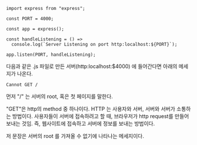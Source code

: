 ```
import express from "express";

const PORT = 4000;

const app = express();

const handleListening = () =>
  console.log(`Server Listening on port http:localhost:${PORT}`);

app.listen(PORT, handleListening);
```

다음과 같은 .js 파일로 만든 서버(http:localhost:$4000) 에 들어간다면 아래의 메세지가 나온다.

```
Cannot GET /
```

먼저 "/" 는 서버의 root, 혹은 첫 페이지를 말한다.

"GET"은 http의 method 중 하나이다. HTTP 는 사용자와 서버, 서버와 서버가 소통하는 방법이다.
사용자들이 서버에 접속하려고 할 때, 브라우저가 http request를 만들어 보내는 것임.
즉, 웹사이트에 접속하고 서버에 정보를 보내는 방법이다.

저 문장은 서버의 root 를 가져올 수 없기에 나타나는 메세지이다.
